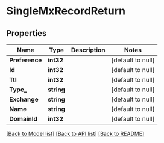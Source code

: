 # SingleMxRecordReturn

## Properties
Name | Type | Description | Notes
------------ | ------------- | ------------- | -------------
**Preference** | **int32** |  | [default to null]
**Id** | **int32** |  | [default to null]
**Ttl** | **int32** |  | [default to null]
**Type_** | **string** |  | [default to null]
**Exchange** | **string** |  | [default to null]
**Name** | **string** |  | [default to null]
**DomainId** | **int32** |  | [default to null]

[[Back to Model list]](../README.md#documentation-for-models) [[Back to API list]](../README.md#documentation-for-api-endpoints) [[Back to README]](../README.md)


